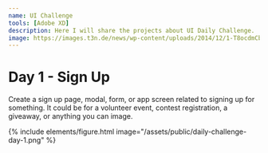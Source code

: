 ```yaml
---
name: UI Challenge
tools: [Adobe XD]
description: Here I will share the projects about UI Daily Challenge. 
image: https://images.t3n.de/news/wp-content/uploads/2014/12/1-T8ocdmCbacNGy4cIz1irmQ.jpeg?class=hero
---
```

# Day 1 - Sign Up

Create a sign up page, modal, form, or app screen related to signing up for something. It could be for a volunteer event, contest registration, a giveaway, or anything you can image.

{% include elements/figure.html image="/assets/public/daily-challenge-day-1.png" %}